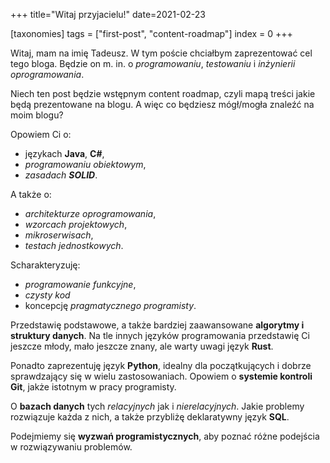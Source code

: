 +++
title="Witaj przyjacielu!"
date=2021-02-23

[taxonomies]
tags = ["first-post", "content-roadmap"]
index = 0
+++

Witaj, mam na imię Tadeusz. W tym poście chciałbym zaprezentować cel tego bloga. Będzie on m. in. o *programowaniu*, *testowaniu* i *inżynierii oprogramowania*. 

Niech ten post będzie wstępnym content roadmap, czyli mapą treści jakie będą prezentowane na blogu. A więc co będziesz mógł/mogła znaleźć na moim blogu? 

Opowiem Ci o:
- językach **Java**, **C#**,
- *programowaniu obiektowym*, 
- *zasadach **SOLID***. 

A także o:
- *architekturze oprogramowania*, 
- *wzorcach projektowych*, 
- *mikroserwisach*, 
- *testach jednostkowych*.  

Scharakteryzuję:
- *programowanie funkcyjne*, 
- *czysty kod* 
- koncepcję *pragmatycznego programisty*. 

Przedstawię podstawowe, a także bardziej zaawansowane **algorytmy i struktury danych**. 
Na tle innych języków programowania przedstawię Ci jeszcze młody, mało jeszcze znany, ale warty uwagi język **Rust**. 

Ponadto zaprezentuję język **Python**, idealny dla początkujących i dobrze sprawdzający się w wielu zastosowaniach. 
Opowiem o **systemie kontroli Git**, jakże istotnym w pracy programisty. 

O **bazach danych** tych *relacyjnych* jak i *nierelacyjnych*. Jakie problemy rozwiązuje każda z nich, a także przybliżę deklaratywny język **SQL**.

Podejmiemy się **wyzwań programistycznych**, aby poznać różne podejścia w rozwiązywaniu problemów.



